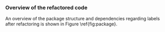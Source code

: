 ### Overview of the refactored code

An overview of the package structure and dependencies regarding labels after refactoring is shown in Figure \ref{fig:package}.